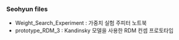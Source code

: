 ### Seohyun files

- Weight_Search_Experiment : 가중치 실험 주피터 노트북
- prototype_RDM_3 : Kandinsky 모델을 사용한 RDM 컨셉 프로토타입
